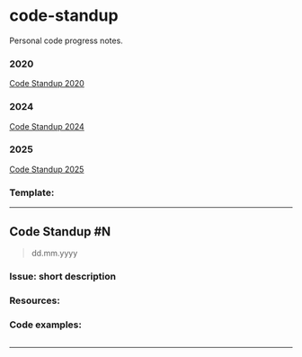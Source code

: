 # code-standup

Personal code progress notes.

### 2020

[Code Standup 2020](./src//readme-2020.md)

### 2024

[Code Standup 2024](./src//readme-2024.md)

### 2025

[Code Standup 2025](./src//readme-2025.md)

### Template:

---

## Code Standup #N

> dd.mm.yyyy

### Issue: short description

### Resources:

### Code examples:

```

```

---
